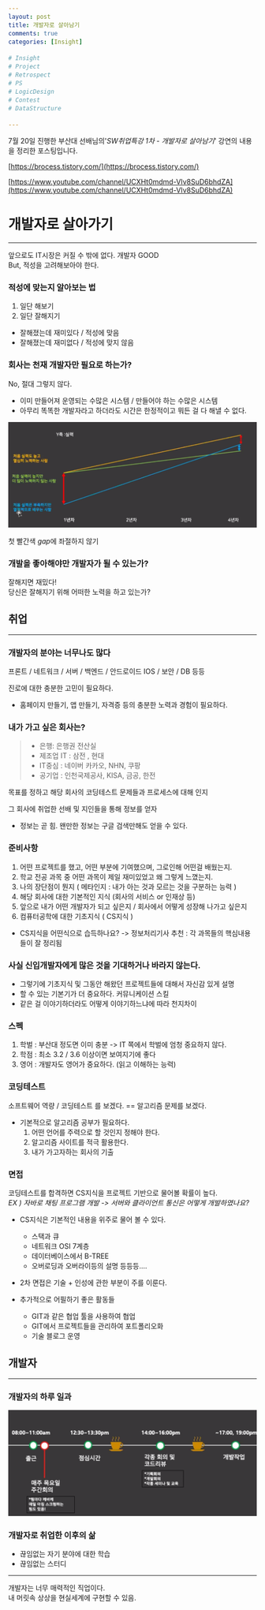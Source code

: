 ```yaml
---
layout: post
title: 개발자로 살아남기
comments: true
categories: [Insight]

# Insight
# Project
# Retrospect
# PS
# LogicDesign
# Contest
# DataStructure

---
```


7월 20일 진행한 부산대 선배님의'*SW취업특강 1차 - 개발자로 살아남기*' 강연의 내용을 정리한 포스팅입니다.

[https://brocess.tistory.com/](https://brocess.tistory.com/)

[https://www.youtube.com/channel/UCXHt0mdmd-VIv8SuD6bhdZA](https://www.youtube.com/channel/UCXHt0mdmd-VIv8SuD6bhdZA)

# 개발자로 살아가기
---

앞으로도 IT시장은 커질 수 밖에 없다. 개발자 GOOD  
But, 적성을 고려해보아야 한다.


### 적성에 맞는지 알아보는 법
1. 일단 해보기  
2. 일단 잘해지기  
- 잘해졌는데 재미있다 / 적성에 맞음  
- 잘해졌는데 재미없다 / 적성에 맞지 않음

### 회사는 천재 개발자만 필요로 하는가?
No, 절대 그렇지 않다.
- 이미 만들어져 운영되는 수많은 시스템 / 만들어야 하는 수많은 시스템
- 아무리 똑똑한 개발자라고 하더라도 시간은 한정적이고 뭐든 걸 다 해낼 수 없다.

![picture 1](../images/d5cb0b623de88f3825ec6a57385d8ce5143cfdec99d1a85b0af78fdc257052a1.png)  


첫 빨간색 *gap*에 좌절하지 않기

### 개발을 좋아해야만 개발자가 될 수 있는가?
잘해지면 재밌다!  
당신은 잘해지기 위해 어떠한 노력을 하고 있는가?


## 취업
- - - -
### 개발자의 분야는 너무나도 많다
프론트 / 네트워크 / 서버 / 백엔드 / 안드로이드
IOS / 보안 / DB 등등

진로에 대한 충분한 고민이 필요하다.    
- 홈페이지 만들기, 앱 만들기, 자격증 등의 충분한 노력과 경험이 필요하다.

### 내가 가고 싶은 회사는?
> - 은행: 은행권 전산실  
> - 제조업 IT : 삼전 , 현대  
> - IT중심 : 네이버 카카오, NHN, 쿠팡  
> - 공기업 : 인천국제공사, KISA, 금공, 한전  

목표를 정하고 해당 회사의 코딩테스트 문제들과 프로세스에 대해 인지

그 회사에 취업한 선배 및 지인들을 통해 정보를 얻자
  - 정보는 곧 힘. 왠만한 정보는 구글 검색만해도 얻을 수 있다.

### 준비사항
1. 어떤 프로젝트를 했고, 어떤 부분에 기여했으며, 그로인해 어떤걸 배웠는지.
2. 학교 전공 과목 중 어떤 과목이 제일 재미있었고 왜 그렇게 느꼈는지.
3. 나의 장단점이 뭔지 ( 메타인지 : 내가 아는 것과 모르는 것을 구분하는 능력 )
4. 해당 회사에 대한 기본적인 지식 (회사의 서비스 or 인재상 등)
5. 앞으로 내가 어떤 개발자가 되고 싶은지 / 회사에서 어떻게 성장해 나가고 싶은지
6. 컴퓨터공학에 대한 기초지식 ( CS지식 )

- CS지식을 어떤식으로 습득하나요?
-> 정보처리기사 추천 : 각 과목들의 핵심내용들이 잘 정리됨

### 사실 신입개발자에게 많은 것을 기대하거나 바라지 않는다.
- 그렇기에 기초지식 및 그동안 해왔던 프로젝트들에 대해서 자신감 있게 설명
- 할 수 있는 기본기가 더 중요하다. 커뮤니케이션 스킬
- 같은 걸 이야기하더라도 어떻게 이야기하느냐에 따라 천지차이

### 스펙
1. 학벌 : 부산대 정도면 이미 충분 -> IT 쪽에서 학벌에 엄청 중요하지 않다.
2. 학점 : 최소 3.2 / 3.6 이상이면 보여지기에 좋다
3. 영어 : 개발자도 영어가 중요하다. (읽고 이해하는 능력)

### 코딩테스트
소프트웨어 역량 /  코딩테스트 를 보겠다. == 알고리즘 문제를 보겠다.

- 기본적으로 알고리즘 공부가 필요하다.
	1. 어떤 언어를 주력으로 할 것인지 정해야 한다.
	2. 알고리즘 사이트를 적극 활용한다.
	3. 내가 가고자하는 회사의 기출

### 면접
코딩테스트를 합격하면 CS지식을 프로젝트 기반으로 물어볼 확률이 높다.  
*EX ) 자바로 채팅 프로그램 개발 -> 서버와 클라이언트 통신은 어떻게 개발하였나요?*

- CS지식은 기본적인 내용을 위주로 물어 볼 수 있다.
	- 스택과 큐
	- 네트워크 OSI 7계층
	- 데이터베이스에서 B-TREE
	- 오버로딩과 오버라이등의 설명 등등등....

- 2차 면접은 기술 + 인성에 관한 부분이 주를 이룬다.

- 추가적으로 어필하기 좋은 활동들  
  - GIT과 같은 협업 툴을 사용하여 협업  
  - GIT에서 프로젝트들을 관리하여 포트폴리오화  
  - 기술 블로그 운영  


## 개발자
- - - -
### 개발자의 하루 일과
![picture 2](../images/1f7618f6d0c2bb77f6ff15e80b0c14e3b8c50d83865060de340bdae12c157383.png)  


### 개발자로 취업한 이후의 삶
- 끊임없는 자기 분야에 대한 학습
- 끊임없는 스터디

- - - -
개발자는 너무 매력적인 직업이다.  
내 머릿속 상상을 현실세계에 구현할 수 있음.


















